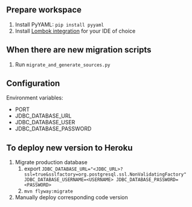 ## Prepare workspace
1. Install PyYAML: `pip install pyyaml`
2. Install [Lombok integration](https://projectlombok.org/) for your IDE of choice

## When there are new migration scripts
1. Run `migrate_and_generate_sources.py`

## Configuration
Environment variables:
* PORT
* JDBC_DATABASE_URL
* JDBC_DATABASE_USER
* JDBC_DATABASE_PASSWORD

## To deploy new version to Heroku
1. Migrate production database
   1. export `JDBC_DATABASE_URL="<JDBC_URL>?ssl=true&sslfactory=org.postgresql.ssl.NonValidatingFactory" JDBC_DATABASE_USERNAME=<USERNAME> JDBC_DATABASE_PASSWORD=<PASSWORD>`
   2. `mvn flyway:migrate`
2. Manually deploy corresponding code version